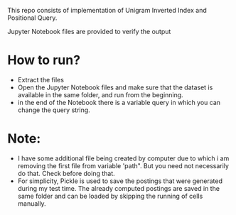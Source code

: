 This repo consists of implementation of Unigram Inverted Index and Positional Query.

Jupyter Notebook files are provided to verify the output

# How to run?
- Extract the files
- Open the Jupyter Notebook files and make sure that the dataset is available in the same folder, and run from the beginning.
- in the end of the Notebook there is a variable query in which you can change the query string.

# Note:
- I have some additional file being created by computer due to which i am removing the first file from variable 'path". But you need not necessarily do that. Check before doing that.
- For simplicity, Pickle is used to save the postings that were generated during my test time. The already computed postings are saved in the same folder and can be loaded by skipping the running of cells manually.
